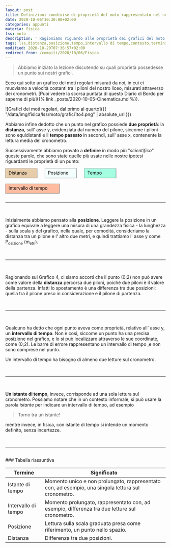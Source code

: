 ```yaml
---
layout: post
title: Definizioni condivise di proprietà del moto rappresentato nel nostro grafico.
date: 2020-10-06T10:30:00+02:00
categories: appunti
materia: fisica
lss: moto
description: ' Ragioniamo riguardo alle proprietà dei grafici del moto, e definiamo le parole distanza, posizione, tempo e intervallo di tempo con una discussione collettiva. Diario di Bordo sul Laboratorio del Sapere Scientifico riguardante il moto. '
tags: lss,distanza,posizione,tempo,intervallo di tempo,contesto,termini,definizioni,fisica,diario,bordo,moto,grafici
modified: 2020-10-20T07:36:57+02:00
redirect_from: /compiti/2020/10/06/Fisica
---
```


> Abbiamo iniziato la lezione discutendo su quali proprietà possedesse un punto sui nostri grafici. 

Ecco qui sotto un grafico dei moti regolari misurati da noi, in cui ci muoviamo a velocità costanti tra i piloni del nostro liceo, misurati attraverso dei cronometri. [Puoi vedere la scorsa puntata di questo Diario di Bordo per saperne di più]({% link _posts/2020-10-05-Cinematica.md %}).

![Grafici dei moti regolari, dal primo al quarto]({{ "/data/img/fisica/lss/moto/grafici1to4.png" | absolute_url }})

Abbiamo infine dedotto che un punto nel grafico possiede **due proprietà**: la **distanza**, sull' asse y, evidenziata dal numero del pilone, siccome i piloni sono equidistanti e il **tempo passato** in secondi, sull' asse x, contenente la lettura media del cronometro. 

Successivamente abbiamo provato a **definire** in modo più "_scientifico_" queste parole, che sono state quelle più usate nelle nostre ipotesi riguardanti le proprietà di un punto:

<svg display="inline-block" width="120" height="45">
  <rect  width="100" height="30" style="fill:burlywood;stroke:black;stroke-width:.9;opacity:0.7" />
  <text alignment-baseline="central" y="30%" x="10" fill="black">Distanza</text></svg>
<svg display="inline-block" width="120" height="45">
  <rect  width="100" height="30" style="fill:azure;stroke:black;stroke-width:.9;opacity:0.7" />
  <text alignment-baseline="central" y="30%" x="10" fill="black">Posizione</text></svg>
<svg display="inline-block" width="120" height="45">
  <rect  width="100" height="30" style="fill:aquamarine;stroke:black;stroke-width:.9;opacity:0.7" />
  <text alignment-baseline="central" y="30%" x="10" fill="black">Tempo</text></svg>
<svg display="inline-block" width="190" height="45">
  <rect  width="170" height="30" style="fill:LightSalmon;stroke:black;stroke-width:.9;opacity:0.7" />
  <text alignment-baseline="central" y="30%" x="10" fill="black">Intervallo di tempo</text></svg>


<br>

---

<br>

Inizialmente abbiamo pensato alla **posizione**. Leggere la posizione in un grafico equivale a leggere una misura di una grandezza fisica - la lunghezza - sulla scala y del grafico, nella quale, per comodità, consideriamo la distanza tra un pilone e l' altro due metri, e quindi trattiamo l' asse y come P<sub>osizione</sub> (m<sub>etri</sub>).

<br>

---

<br>

Ragionando sul Grafico 4, ci siamo accorti che il punto (0;2) non può avere come valore della **distanza** percorsa due piloni, poiché due piloni è il valore della partenza. Infatti lo spostamento è una differenza tra due posizioni: quella tra il pilone preso in considerazione e il pilone di partenza.

<br>

---

<br>

Qualcuno ha detto che ogni punto aveva come proprietà, relativo all' asse y, un **intervallo di tempo**. Non è cosi, siccome un punto ha una precisa posizione nel grafico, e lo si può localizzare attraverso le sue coordinate, come (0;2). Le barre di errore rappresentano un intervallo di tempo ,e non sono comprese nel punto.

Un intervallo di tempo ha bisogno di almeno due letture sul cronometro.

<br>

---

<br>

**Un istante di tempo**, invece, corrisponde ad una sola lettura sul cronometro. Possiamo notare che in un contesto informale, si può usare la parola _istante_ per indicare un intervallo di tempo, ad esempio 
>Torno tra un istante!

mentre invece, in fisica, con istante di tempo si intende un momento definito, senza incertezze.

<br>

---

<br>
### Tabella riassuntiva

|Termine|Significato|
|---|---|
Istante di tempo|Momento unico e non prolungato, rappresentato con, ad esempio, una singola lettura sul cronometro.
Intervallo di tempo|Momento prolungato,  rappresentato con, ad esempio, differenza tra due letture sul cronometro.
Posizione|Lettura sulla scala graduata presa come riferimento, un punto nello spazio.
Distanza|Differenza tra due posizioni.

